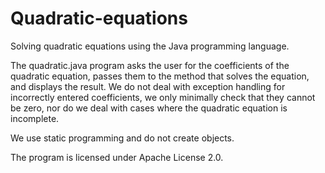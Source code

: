 # Quadratic-equations

Solving quadratic equations using the Java programming language. 

The quadratic.java program asks the user for the coefficients 
of the quadratic equation, passes them to the method that solves 
the equation, and displays the result. We do not deal with 
exception handling for incorrectly entered coefficients, 
we only minimally check that they cannot be zero, nor do we deal 
with cases where the quadratic equation is incomplete. 

We use static programming and do not create objects.

The program is licensed under Apache License 2.0.

